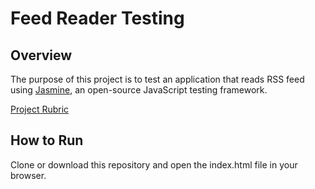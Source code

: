 # Feed Reader Testing

## Overview

The purpose of this project is to test an application that reads RSS feed using [Jasmine](http://jasmine.github.io/), an open-source JavaScript testing framework.

[Project Rubric](https://review.udacity.com/#!/projects/3442558598/rubric)

## How to Run

Clone or download this repository and open the index.html file in your browser.